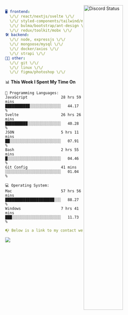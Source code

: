
<a href="https://discord.com/users/279302975371870218" target="_blank">
    <img width="50%" align="right" alt="Discord Status" src="https://lanyard.cnrad.dev/api/279302975371870218?bg=161B22&borderRadius=5px%205px%200%200&hideTimestamp=true&idleMessage=Just%20chillin%27%20at%20the%20moment&animated=true">
</a>

```yaml
🖥️ frontend: 
  \/\/ react/nextjs/svelte \/\/
  \/\/ styled-components/tailwind/mui/
  \/\/ bulma/bootstrap/ant-design \/\/
  \/\/ redux/toolkit/mobx \/\/
🛠 backend: 
  \/\/ node, expressjs \/\/
  \/\/ mongoose/mysql \/\/
  \/\/ docker/axios \/\/
  \/\/ strapi \/\/
👨‍💻 other: 
  \/\/ git \/\/ 
  \/\/ linux \/\/
  \/\/ figma/photoshop \/\/
```
<!--START_SECTION:waka-->
📊 **This Week I Spent My Time On** 

```text
💬 Programming Languages: 
JavaScript               28 hrs 59 mins      ███████████░░░░░░░░░░░░░░   44.17 % 
Svelte                   26 hrs 26 mins      ██████████░░░░░░░░░░░░░░░   40.28 % 
JSON                     5 hrs 11 mins       ██░░░░░░░░░░░░░░░░░░░░░░░   07.91 % 
Bash                     2 hrs 55 mins       █░░░░░░░░░░░░░░░░░░░░░░░░   04.46 % 
Git Config               41 mins             ░░░░░░░░░░░░░░░░░░░░░░░░░   01.04 % 

💻 Operating System: 
Mac                      57 hrs 56 mins      ██████████████████████░░░   88.27 % 
Windows                  7 hrs 41 mins       ███░░░░░░░░░░░░░░░░░░░░░░   11.73 % 
```


<!--END_SECTION:waka-->
```yaml
📭 Below is a link to my contact website 
```
<a href="https://mxns.xyz" target="_black"> <img src="https://img.shields.io/badge/website-161B22?style=for-the-badge&logo=About.me&logoColor=white"></img> <a/>

